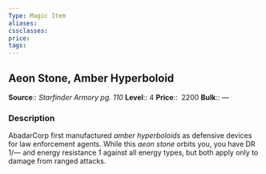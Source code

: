 ```yaml
---
Type: Magic Item
aliases:
cssclasses:
price: 
tags:
---
```

## Aeon Stone, Amber Hyperboloid

**Source**:: _Starfinder Armory pg. 110_
**Level**:: 4
**Price**::  2200
**Bulk**:: —

### Description

AbadarCorp first manufactured _amber hyperboloids_ as defensive devices for law enforcement agents. While this _aeon stone_ orbits you, you have DR 1/— and energy resistance 1 against all energy types, but both apply only to damage from ranged attacks.